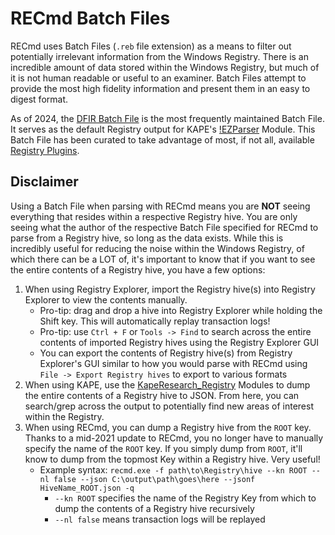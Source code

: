 
# RECmd Batch Files

RECmd uses Batch Files (`.reb` file extension) as a means to filter out potentially irrelevant information from the Windows Registry. There is an incredible amount of data stored within the Windows Registry, but much of it is not human readable or useful to an examiner. Batch Files attempt to provide the most high fidelity information and present them in an easy to digest format. 

As of 2024, the [DFIR Batch File](https://github.com/EricZimmerman/RECmd/blob/master/BatchExamples/DFIRBatch.reb) is the most frequently maintained Batch File. It serves as the default Registry output for KAPE's [!EZParser](https://github.com/EricZimmerman/KapeFiles/blob/master/Modules/Compound/!EZParser.mkape) Module. This Batch File has been curated to take advantage of most, if not all, available [Registry Plugins](https://github.com/EricZimmerman/RegistryPlugins).

## Disclaimer

Using a Batch File when parsing with RECmd means you are **NOT** seeing everything that resides within a respective Registry hive. You are only seeing what the author of the respective Batch File specified for RECmd to parse from a Registry hive, so long as the data exists. While this is incredibly useful for reducing the noise within the Windows Registry, of which there can be a LOT of, it's important to know that if you want to see the entire contents of a Registry hive, you have a few options:

1. When using Registry Explorer, import the Registry hive(s) into Registry Explorer to view the contents manually.
    * Pro-tip: drag and drop a hive into Registry Explorer while holding the Shift key. This will automatically replay transaction logs!
    * Pro-tip: use `Ctrl + F` or `Tools -> Find` to search across the entire contents of imported Registry hives using the Registry Explorer GUI
    * You can export the contents of Registry hive(s) from Registry Explorer's GUI similar to how you would parse with RECmd using `File -> Export Registry hives` to export to various formats
2. When using KAPE, use the [KapeResearch_Registry](https://github.com/EricZimmerman/KapeFiles/blob/master/Modules/Compound/KapeResearch_Registry_JSON.mkape) Modules to dump the entire contents of a Registry hive to JSON. From here, you can search/grep across the output to potentially find new areas of interest within the Registry.
3. When using RECmd, you can dump a Registry hive from the `ROOT` key. Thanks to a mid-2021 update to RECmd, you no longer have to manually specify the name of the `ROOT` key. If you simply dump from `ROOT`, it'll know to dump from the topmost Key within a Registry hive. Very useful!
    * Example syntax: `recmd.exe -f path\to\Registry\hive --kn ROOT --nl false --json C:\output\path\goes\here --jsonf HiveName_ROOT.json -q`
        * `--kn ROOT` specifies the name of the Registry Key from which to dump the contents of a Registry hive recursively
        * `--nl false` means transaction logs will be replayed
